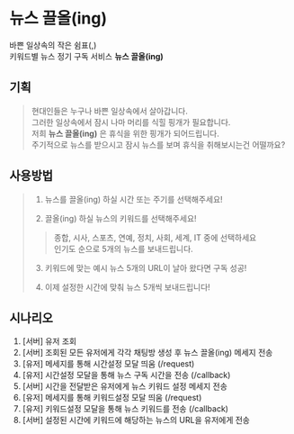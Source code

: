 # 뉴스 끌올(ing)
바쁜 일상속의 작은 쉼표(,)  
키워드별 뉴스 정기 구독 서비스 **뉴스 끌올(ing)**

## 기획
> 현대인들은 누구나 바쁜 일상속에서 살아갑니다.  
> 그러한 일상속에서 잠시 나마 머리를 식힐 핑개가 필요합니다.  
> 저희 **뉴스 끌올(ing)** 은 휴식을 위한 핑개가 되어드립니다.  
> 주기적으로 뉴스를 받으시고 잠시 뉴스를 보며 휴식을 취해보시는건 어떨까요?  

## 사용방법
> 1. 뉴스를 끌올(ing) 하실 시간 또는 주기를 선택해주세요!  
>
> 2. 끌올(ing) 하실 뉴스의 키워드를 선택해주세요!  
>> 종합, 시사, 스포츠, 연예, 정치, 사회, 세계, IT 중에 선택하세요  
>> 인기도 순으로 5개의 뉴스를 보내드립니다.
>
> 3. 키워드에 맞는 예시 뉴스 5개의 URL이 날아 왔다면 구독 성공!  
>
> 4. 이제 설정한 시간에 맞춰 뉴스 5개씩 보내드립니다! 

## 시나리오
1. [서버] 유저 조회
2. [서버] 조회된 모든 유저에게 각각 채팅방 생성 후 뉴스 끌올(ing) 메세지 전송
3. [유저] 메세지를 통해 시간설정 모달 띄움 (/request)
4. [유저] 시간설정 모달을 통해 뉴스 구독 시간을 전송 (/callback)
5. [서버] 시간을 전달받은 유저에게 뉴스 키워드 설정 메세지 전송
3. [유저] 메세지를 통해 키워드설정 모달 띄움 (/request)
4. [유저] 키워드설정 모달을 통해 뉴스 키워드를 전송 (/callback)
6. [서버] 설정된 시간에 키워드에 해당하는 뉴스의 URL을 유저에게 전송


